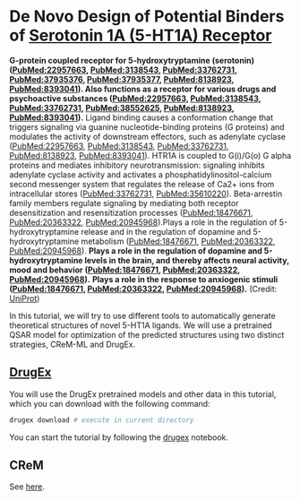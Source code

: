 # De Novo Design of Potential Binders of [Serotonin 1A (5-HT1A) Receptor](https://gpcrdb.org/protein/5ht1a_human/)

**G-protein coupled receptor for 5-hydroxytryptamine (serotonin) ([PubMed:22957663](https://pubmed.ncbi.nlm.nih.gov/22957663/), [PubMed:3138543](https://pubmed.ncbi.nlm.nih.gov/3138543/), [PubMed:33762731](https://pubmed.ncbi.nlm.nih.gov/33762731/), [PubMed:37935376](https://pubmed.ncbi.nlm.nih.gov/37935376/), [PubMed:37935377](https://pubmed.ncbi.nlm.nih.gov/37935377/), [PubMed:8138923](https://pubmed.ncbi.nlm.nih.gov/8138923/), [PubMed:8393041](https://pubmed.ncbi.nlm.nih.gov/8393041/)). Also functions as a receptor for various drugs and psychoactive substances ([PubMed:22957663](https://pubmed.ncbi.nlm.nih.gov/22957663/), [PubMed:3138543](https://pubmed.ncbi.nlm.nih.gov/3138543/), [PubMed:33762731](https://pubmed.ncbi.nlm.nih.gov/33762731/), [PubMed:38552625](https://pubmed.ncbi.nlm.nih.gov/38552625/), [PubMed:8138923](https://pubmed.ncbi.nlm.nih.gov/8138923/), [PubMed:8393041](https://pubmed.ncbi.nlm.nih.gov/8393041/)).** Ligand binding causes a conformation change that triggers signaling via guanine nucleotide-binding proteins (G proteins) and modulates the activity of downstream effectors, such as adenylate cyclase ([PubMed:22957663](https://pubmed.ncbi.nlm.nih.gov/22957663/), [PubMed:3138543](https://pubmed.ncbi.nlm.nih.gov/3138543/), [PubMed:33762731](https://pubmed.ncbi.nlm.nih.gov/33762731/), [PubMed:8138923](https://pubmed.ncbi.nlm.nih.gov/8138923/), [PubMed:8393041](https://pubmed.ncbi.nlm.nih.gov/8393041/)). HTR1A is coupled to G(i)/G(o) G alpha proteins and mediates inhibitory neurotransmission: signaling inhibits adenylate cyclase activity and activates a phosphatidylinositol-calcium second messenger system that regulates the release of Ca2+ ions from intracellular stores ([PubMed:33762731](https://pubmed.ncbi.nlm.nih.gov/33762731/), [PubMed:35610220](https://pubmed.ncbi.nlm.nih.gov/35610220/)). Beta-arrestin family members regulate signaling by mediating both receptor desensitization and resensitization processes ([PubMed:18476671](https://pubmed.ncbi.nlm.nih.gov/18476671/), [PubMed:20363322](https://pubmed.ncbi.nlm.nih.gov/20363322/), [PubMed:20945968](https://pubmed.ncbi.nlm.nih.gov/20945968/)).Plays a role in the regulation of 5-hydroxytryptamine release and in the regulation of dopamine and 5-hydroxytryptamine metabolism ([PubMed:18476671](https://pubmed.ncbi.nlm.nih.gov/18476671/), [PubMed:20363322](https://pubmed.ncbi.nlm.nih.gov/20363322/), [PubMed:20945968](https://pubmed.ncbi.nlm.nih.gov/20945968/)). **Plays a role in the regulation of dopamine and 5-hydroxytryptamine levels in the brain, and thereby affects neural activity, mood and behavior ([PubMed:18476671](https://pubmed.ncbi.nlm.nih.gov/18476671/), [PubMed:20363322](https://pubmed.ncbi.nlm.nih.gov/20363322/), [PubMed:20945968](https://pubmed.ncbi.nlm.nih.gov/20945968/)).**
**Plays a role in the response to anxiogenic stimuli ([PubMed:18476671](https://pubmed.ncbi.nlm.nih.gov/18476671/), [PubMed:20363322](https://pubmed.ncbi.nlm.nih.gov/20363322/), [PubMed:20945968](https://pubmed.ncbi.nlm.nih.gov/20945968/)).** (Credit: [UniProt](https://www.uniprot.org/uniprotkb/P08908/entry))

In this tutorial, we will try to use different tools to automatically generate theoretical structures of novel 5-HT1A ligands. We will use a pretrained QSAR model for optimization of the predicted structures using two distinct strategies, CReM-ML and DrugEx.

## [DrugEx](https://pubs.acs.org/doi/10.1021/acs.jcim.3c00434)

You will use the DrugEx pretrained models and other data in this tutorial, which you can download with the following command:

```bash
drugex download # execute in current directory
````

You can start the tutorial by following the [drugex](./drugex.ipynb) notebook.

## CReM

See [here](../crem).
